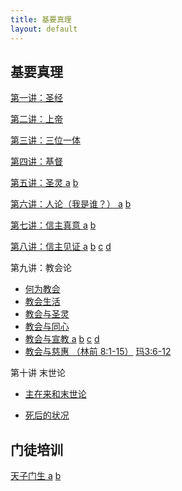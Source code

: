 ```yaml
---
title: 基要真理
layout: default
---
```


## 基要真理

[第一讲：圣经](https://www.dropbox.com/s/gneefu7fe0x5wfb/01%E5%9F%BA%E6%9C%AC%E6%95%99%E4%B9%89-%E5%9C%A3%E7%BB%8F.m4a?dl=0)  

[第二讲：上帝](https://www.dropbox.com/s/sj7euh4f4n2mjc3/02%E5%9F%BA%E6%9C%AC%E6%95%99%E4%B9%89-%E4%B8%8A%E5%B8%9D.m4a?dl=0)  

[第三讲：三位一体](https://www.dropbox.com/s/qx5th1agtxlnjl7/03%E5%9F%BA%E6%9C%AC%E6%95%99%E4%B9%89-%E4%B8%89%E4%B8%80%E7%A5%9E.m4a?dl=0)

[第四讲：基督](https://www.dropbox.com/s/u3gvl8ldzy8vs2y/04%E5%9F%BA%E6%9C%AC%E6%95%99%E4%B9%89-%E5%9F%BA%E7%9D%A3.m4a?dl=0)

[第五讲：圣灵 a](https://www.dropbox.com/s/ub0b0r5u5aeitp8/05%20%E5%9F%BA%E6%9C%AC%E6%95%99%E4%B9%89-%E5%9C%A3%E7%81%B501.m4a?dl=0) [b](https://www.dropbox.com/s/zufhsvf2kxml9lb/06%E5%9F%BA%E6%9C%AC%E6%95%99%E4%B9%89-%E5%9C%A3%E7%81%B502.m4a?dl=0)  

[第六讲：人论（我是谁？） a](https://www.dropbox.com/s/830fmy36gtkmg0g/07%E6%88%91%E6%98%AF%E8%B0%81%EF%BC%9F.m4a?dl=0) [b](https://www.dropbox.com/s/3ah5y11nojed66c/08%E6%88%91%E6%98%AF%E8%B0%81%EF%BC%9F.m4a?dl=0)  

[第七讲：信主真意 a](https://www.dropbox.com/s/2qho965a6bd7ncq/09%E4%BF%A1%E4%B8%BB%E7%9C%9F%E8%B0%9B%20a.m4a?dl=0) [b](https://www.dropbox.com/s/xyo890wxkh0rhdi/10%E4%BF%A1%E4%B8%BB%E7%9C%9F%E8%B0%9Bb.m4a?dl=0)  

[第八讲：信主见证 a](https://www.dropbox.com/s/5d9nhbu488ey2wx/信主见证a.m4a?dl=0) [b](https://www.dropbox.com/s/ptbo2ch99o68yv6/信主见证b.m4a?dl=0) [c](https://www.dropbox.com/s/kzfblmhote0wfyn/15%E4%BF%A1%E4%B8%BB%E8%A7%81%E8%AF%81-%E4%BA%B2%E5%AD%90.m4a?dl=0)  [d](https://www.dropbox.com/s/kdj3xkhuioc4s27/16%E4%BF%A1%E4%B8%BB%E8%A7%81%E8%AF%81-%E6%95%99%E4%BC%9A.m4a?dl=0)    

第九讲：教会论
* [何为教会](https://www.dropbox.com/s/n3ajm78hz0dqg1u/17%E4%BD%95%E4%B8%BA%E6%95%99%E4%BC%9A.m4a?dl=0)   
* [教会生活](https://www.dropbox.com/s/4cr0aasdxk4sm7c/18%E6%95%99%E4%BC%9A%E7%94%9F%E6%B4%BB.m4a?dl=0) 
* [教会与圣灵](https://www.dropbox.com/s/dfsow87s9i0m30i/19%E6%95%99%E4%BC%9A%26%E5%9C%A3%E7%81%B5%28%E5%BE%92%E4%B8%801-14%29.m4a?dl=0)
*  [教会与同心](https://www.dropbox.com/s/i36sh0x6tq3zhtw/20%E6%95%99%E4%BC%9A%26%E5%90%8C%E5%BF%83%28%E5%BE%92%E4%B8%8012-14%29.m4a?dl=0)   
*  [教会与宣教 a](https://www.dropbox.com/s/zhwx9kq13amnakw/21%E6%95%99%E4%BC%9A%EF%BC%86%E5%AE%A3%E6%95%991.m4a?dl=0)  [b](https://www.dropbox.com/s/y0vhpgbsazrcix1/%E4%BF%A1%E4%B8%BB%E8%A7%81%E8%AF%81b.m4a?dl=0) [c](https://www.dropbox.com/s/pqdoisau26dvt8w/23%E6%95%99%E4%BC%9A%EF%BC%86%E5%AE%A3%E6%95%993.m4a?dl=0) [d](https://www.dropbox.com/s/b2fu3h8p0h1nkq5/24%E6%95%99%E4%BC%9A%EF%BC%86%E5%AE%A3%E6%95%994.m4a?dl=0)
* [教会与慈惠 （林前 8:1-15）](https://www.dropbox.com/s/ap6w64g1cvfmgvr/25%E6%95%99%E4%BC%9A%EF%BC%86%E6%85%88%E6%83%A0%28%E6%9E%97%E5%89%8D%E5%85%AB1-15%29.m4a?dl=0) [玛3:6-12](https://www.dropbox.com/s/9j4wc9m8htcp0zc/26%E6%95%99%E4%BC%9A%EF%BC%86%E6%85%88%E6%83%A0%28%E7%8E%9B%E4%B8%896-12%29.m4a?dl=0)  

第十讲 末世论 

- [主在来和末世论](https://www.dropbox.com/s/mjojckcxja0ahda/%E4%B8%BB%E5%86%8D%E4%B8%B4%E4%B8%8E%E6%9C%AB%E4%B8%96%E8%AE%BA01.m4a?dl=0)
  
- [死后的状况](https://www.dropbox.com/s/gepif231j69y27r/02%E6%AD%BB%E5%90%8E%E7%9A%84%E7%8A%B6%E5%86%B5.mp3?dl=0)

## 门徒培训  

[天子门生 a](https://www.dropbox.com/s/z4539c40jn2o9x0/%E5%A4%A9%E5%AD%90%E9%97%A8%E7%94%9F01.mp3?dl=0) [b](https://www.dropbox.com/s/ujd4gbzi8uoqkdi/%E5%A4%A9%E5%AD%90%E9%97%A8%E7%94%9F2.mp3?dl=0) 

